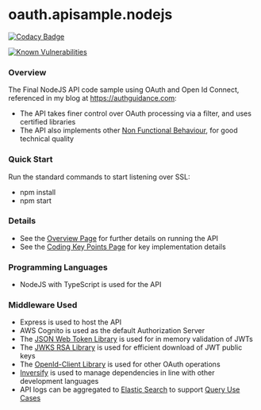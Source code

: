 # oauth.apisample.nodejs

[![Codacy Badge](https://app.codacy.com/project/badge/Grade/4e685ae1d0ae4d3091e0dccd5b3cd011)](https://www.codacy.com/gh/gary-archer/oauth.apisample.nodejs/dashboard?utm_source=github.com&amp;utm_medium=referral&amp;utm_content=gary-archer/oauth.apisample.nodejs&amp;utm_campaign=Badge_Grade) 

[![Known Vulnerabilities](https://snyk.io/test/github/gary-archer/oauth.apisample.nodejs/badge.svg?targetFile=package.json)](https://snyk.io/test/github/gary-archer/oauth.apisample.nodejs?targetFile=package.json)

### Overview

The Final NodeJS API code sample using OAuth and Open Id Connect, referenced in my blog at https://authguidance.com:

- The API takes finer control over OAuth processing via a filter, and uses certified libraries
- The API also implements other [Non Functional Behaviour](https://authguidance.com/2017/10/08/corporate-code-sample-core-behavior/), for good technical quality

### Quick Start

Run the standard commands to start listening over SSL:

- npm install
- npm start

### Details

* See the [Overview Page](https://authguidance.com/2017/10/27/api-architecture-node) for further details on running the API
* See the [Coding Key Points Page](https://authguidance.com/2017/10/27/final-nodeapi-coding-key-points/) for key implementation details

### Programming Languages

* NodeJS with TypeScript is used for the API

### Middleware Used

* Express is used to host the API
* AWS Cognito is used as the default Authorization Server
* The [JSON Web Token Library](https://github.com/auth0/node-jsonwebtoken) is used for in memory validation of JWTs
* The [JWKS RSA Library](https://github.com/auth0/node-jwks-rsa) is used for efficient download of JWT public keys
* The [OpenId-Client Library](https://github.com/panva/node-openid-client) is used for other OAuth operations
* [Inversify](http://inversify.io) is used to manage dependencies in line with other development languages
* API logs can be aggregated to [Elastic Search](https://authguidance.com/2019/07/19/log-aggregation-setup/) to support [Query Use Cases](https://authguidance.com/2019/08/02/intelligent-api-platform-analysis/)
